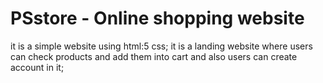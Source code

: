 # PSstore - Online shopping website 
it is a simple website using html:5 css;
it is a landing website where users can check products and add them into cart and also users can create account in it;
